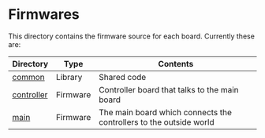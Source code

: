 Firmwares
=========

This directory contains the firmware source for each board. Currently these are:

| **Directory**                         | **Type** |**Contents** |
|---------------------------------------|----------|-------------|
| [common](common/)                     | Library  | Shared code |
| [controller](controller/)             | Firmware | Controller board that talks to the main board |
| [main](main/)                         | Firmware | The main board which connects the controllers to the outside world |

